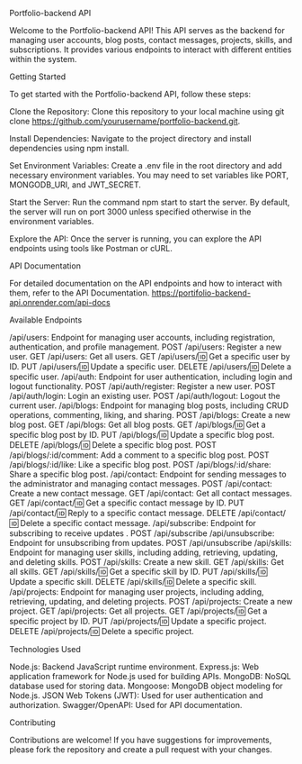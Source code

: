 Portfolio-backend API

Welcome to the Portfolio-backend API! This API serves as the backend for managing user accounts, blog posts, contact messages, projects, skills, and subscriptions. It provides various endpoints to interact with different entities within the system.

Getting Started

To get started with the Portfolio-backend API, follow these steps:

Clone the Repository: Clone this repository to your local machine using git clone https://github.com/yourusername/portfolio-backend.git.

Install Dependencies: Navigate to the project directory and install dependencies using npm install.

Set Environment Variables: Create a .env file in the root directory and add necessary environment variables. You may need to set variables like PORT, MONGODB_URI, and JWT_SECRET.

Start the Server: Run the command npm start to start the server. By default, the server will run on port 3000 unless specified otherwise in the environment variables.

Explore the API: Once the server is running, you can explore the API endpoints using tools like Postman or cURL.

API Documentation

For detailed documentation on the API endpoints and how to interact with them, refer to the API Documentation.
https://portifolio-backend-api.onrender.com/api-docs

Available Endpoints

/api/users: Endpoint for managing user accounts, including registration, authentication, and profile management.
    POST /api/users: Register a new user.
    GET /api/users: Get all users.
    GET /api/users/:id: Get a specific user by ID.
    PUT /api/users/:id: Update a specific user.
    DELETE /api/users/:id: Delete a specific user.
/api/auth: Endpoint for user authentication, including login and logout functionality.
    POST /api/auth/register: Register a new user.
    POST /api/auth/login: Login an existing user.
    POST /api/auth/logout: Logout the current user.
/api/blogs: Endpoint for managing blog posts, including CRUD operations, commenting, liking, and sharing.
    POST /api/blogs: Create a new blog post.
    GET /api/blogs: Get all blog posts.
    GET /api/blogs/:id: Get a specific blog post by ID.
    PUT /api/blogs/:id: Update a specific blog post.
    DELETE /api/blogs/:id: Delete a specific blog post.
    POST /api/blogs/:id/comment: Add a comment to a specific blog post.
    POST /api/blogs/:id/like: Like a specific blog post.
    POST /api/blogs/:id/share: Share a specific blog post.
/api/contact: Endpoint for sending messages to the administrator and managing contact messages.
    POST /api/contact: Create a new contact message.
    GET /api/contact: Get all contact messages.
    GET /api/contact/:id: Get a specific contact message by ID.
    PUT /api/contact/:id: Reply to a specific contact message.
    DELETE /api/contact/:id: Delete a specific contact message.
/api/subscribe: Endpoint for subscribing to receive updates .
    POST /api/subscribe
/api/unsubscribe: Endpoint for unsubscribing from updates.
    POST /api/unsubscribe
/api/skills: Endpoint for managing user skills, including adding, retrieving, updating, and deleting skills.
    POST /api/skills: Create a new skill.
    GET /api/skills: Get all skills.
    GET /api/skills/:id: Get a specific skill by ID.
    PUT /api/skills/:id: Update a specific skill.
    DELETE /api/skills/:id: Delete a specific skill.
/api/projects: Endpoint for managing user projects, including adding, retrieving, updating, and deleting projects.
    POST /api/projects: Create a new project.
    GET /api/projects: Get all projects.
    GET /api/projects/:id: Get a specific project by ID.
    PUT /api/projects/:id: Update a specific project.
    DELETE /api/projects/:id: Delete a specific project.

Technologies Used

Node.js: Backend JavaScript runtime environment.
Express.js: Web application framework for Node.js used for building APIs.
MongoDB: NoSQL database used for storing data.
Mongoose: MongoDB object modeling for Node.js.
JSON Web Tokens (JWT): Used for user authentication and authorization.
Swagger/OpenAPI: Used for API documentation.

Contributing

Contributions are welcome! If you have suggestions for improvements, please fork the repository and create a pull request with your changes.

